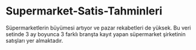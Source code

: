 # Supermarket-Satis-Tahminleri
Süpermarketlerin büyümesi artıyor ve pazar rekabetleri de yüksek. Bu veri setinde 3 ay boyunca 3 farklı branşta kayıt yapan süpermarket şirketinin satışları yer almaktadır.
